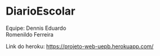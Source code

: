 # DiarioEscolar
Equipe: Dennis Eduardo      
        Romenildo Ferreira



Link do heroku: https://projeto-web-uepb.herokuapp.com/
